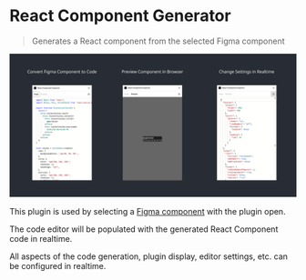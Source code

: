 # React Component Generator

> Generates a React component from the selected Figma component

[![Preview of plugin](./plugin-banner.png)](https://www.figma.com/community/plugin/821138713091291738/React-Component-Inspector)

This plugin is used by selecting a [Figma component](https://help.figma.com/hc/en-us/articles/360038662654-Guide-to-Components-in-Figma) with the plugin open.

The code editor will be populated with the generated React Component code in realtime.

All aspects of the code generation, plugin display, editor settings, etc. can be configured in realtime.
